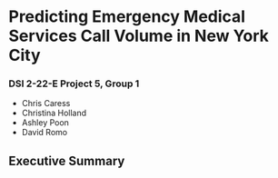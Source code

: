 # Predicting Emergency Medical Services Call Volume in New York City

### DSI 2-22-E Project 5, Group 1
* Chris Caress
* Christina Holland
* Ashley Poon
* David Romo

## Executive Summary  
